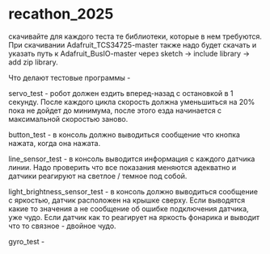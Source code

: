 # recathon_2025
скачивайте для каждого теста те библиотеки, которые в нем требуются. При скачивании Adafruit_TCS34725-master также надо будет скачать и указать путь к Adafruit_BusIO-master через sketch -> include library -> add zip library.


Что делают тестовые программы - 

servo_test - робот должен ездить вперед-назад с остановкой в 1 секунду. 
После каждого цикла скорость должна уменьшиться на 20% пока не дойдет до минимума, после этого езда начинается с максимальной скоростью заново.

button_test - в консоль должно выводиться сообщение что кнопка нажата, когда она нажата.

line_sensor_test - в консоль выводится информация с каждого датчика линии. 
Надо проверить что все показания меняются адекватно и датчики реагируют на светлое / темное под собой.

light_brightness_sensor_test - в консоль должно выводиться сообщение с яркостью, датчик расположен на крышке сверху. 
Если выводятся какие то значения а не сообщение об ошибке подключения датчика, уже чудо. Если датчик как то реагирует на яркость фонарика и выводит что то связное - двойное чудо.

gyro_test - 

